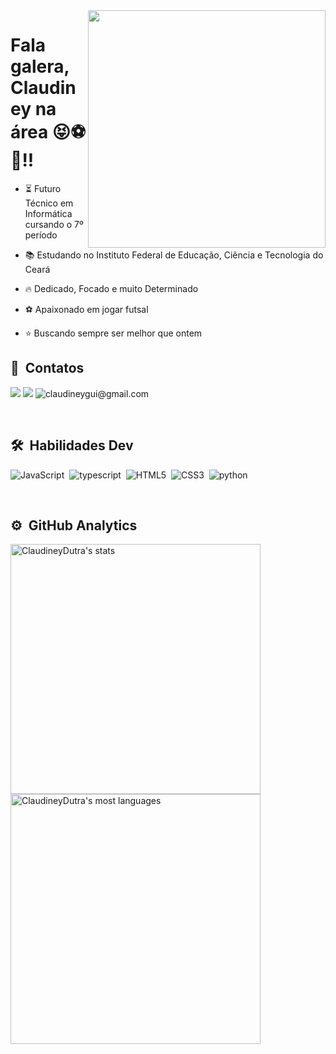 <img  align="right" src="https://i.picasion.com/pic92/ada95b5e03862efde6fba383070e5d18.gif" width="380" height="380" border="0"/>
<h1>Fala galera, Claudiney na área 😝⚽🐺!!</h1>

- ⏳   Futuro Técnico em Informática cursando o 7º período

- 📚   Estudando no Instituto Federal de Educação, Ciência e Tecnologia do Ceará

- 🔥   Dedicado, Focado e muito Determinado

- ⚽  Apaixonado em jogar futsal

- ⭐  Buscando sempre ser melhor que ontem

## 📱 &nbsp;Contatos
<a href="https://instagram.com/claudiney_dutra" target="_blank"><img src="https://img.shields.io/badge/-Instagram-%23E4405F?style=for-the-badge&logo=instagram&logoColor=white" target="_blank"></a>
<a href="https://br.linkedin.com/in/claudiney-dutra-5a284a236" target="_blank"><img src="https://img.shields.io/badge/LinkedIn-0077B5?style=for-the-badge&logo=linkedin&logoColor=white" target="_blank"></a>
![claudineygui@gmail.com](https://img.shields.io/badge/claudineygui@gmail.com-D14836?style=for-the-badge&logo=gmail&logoColor=white)&nbsp;


<br>

## 🛠 &nbsp;Habilidades Dev
![JavaScript](https://img.shields.io/badge/JavaScript-F7DF1E?style=for-the-badge&logo=javascript&logoColor=black)&nbsp;
![typescript](https://img.shields.io/badge/typescript-007ACC?style=for-the-badge&logo=typescript&logoColor=white)&nbsp;
![HTML5](https://img.shields.io/badge/HTML5-E34F26?style=for-the-badge&logo=html5&logoColor=white)&nbsp;
![CSS3](https://img.shields.io/badge/CSS3-1572B6?style=for-the-badge&logo=css3&logoColor=white)&nbsp;
![python](https://img.shields.io/badge/Python-14354C?style=for-the-badge&logo=python&logoColor=yellow)&nbsp;

<br>

## ⚙️ &nbsp;GitHub Analytics

<p align="left">
<img width="400em" src="https://github-readme-stats.vercel.app/api?username=ClaudineyDutra&show_icons=true&theme=github_dark" alt="ClaudineyDutra's stats"/>
<img width="400em" src="https://github-readme-stats.vercel.app/api/top-langs/?username=ClaudineyDutra&layout=compact&theme=github_dark" alt="ClaudineyDutra's most languages"/>
</p>
